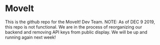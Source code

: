 # MoveIt

This is the github repo for the MoveIt! Dev Team.
NOTE: As of DEC 9 2019, this repo is not functional. We are in the process of reorganizing our backend and removing API keys from public display. We will be up and running again next week!
